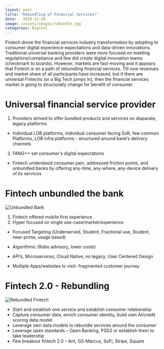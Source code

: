 ```yaml
---
layout: post
title: "Rebundling of Financial Services!"
date:   2020-12-30 
image: /assets/images/rebundle.jpg
categories: Digital
---
```



Fintech drove the financial services industry transformation by adopting to consumer digital experience expectations and data-driven innovations. Traditional universal banking providers were more focused on meeting regulations/compliance and few did create digital innovation teams (checkmark to boards). However, markets are fast-moving and it appears that Fintech is on a path of rebundling financial services. Till now revenues and market share of all participants have increased, but if there are universal Fintechs (or a Big Tech jumps in), then the financial services market is going to structurally change for benefit of consumer.

# Universal financial service provider


1. Providers strived to offer bundled products and services on disparate, legacy platforms
* Individual LOB platforms, individual consumer facing SoR, few common Platforms, LOB infra platforms - structured around bank’s delivery channels

2. FANG++ set consumer's digital expectations
* Fintech understood consumer pain, addressed friction points, and unbundled banks by offering any-time, any-where, any-device delivery of its services

# Fintech unbundled the bank

![Unbundled Bank](../../_site/assets/images/unbundled.png)

1. Fintech offered mobile first experience
2. Hyper focused on single use-case/market/experience

+ Focused Targeting (Underserved, Student, Fractional use, Student, near-prime, usage based)

+ Algorithmic (Robo advisory, lower costs)

+ API’s, Microservices, Cloud Native, no legacy, User Centered Design

+ Multiple Apps/websites to visit- fragmented customer journey 

# Fintech 2.0 - Rebundling

![Rebundled Fintech](/digital.github.io/assets/images/ant.png)

* Start and establish one service and establish consumer relationship
* Capture consumer data, enrich consumer identity, build own AI/credit scoring data model
* Leverage own data models to rebundle services around the consumer
* Leverage open standards – Open Banking, PSD2 or establish them to take leadership
* Few breakout fintech 2.0 – Ant, GS-Marcus, SoFi, Stripe, Square
